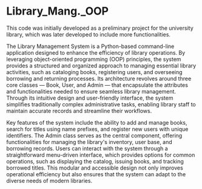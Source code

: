 # Library_Mang._OOP

This code was initially developed as a preliminary project for the university library, which was later developed to include more functionalities.

The Library Management System is a Python-based command-line application designed to enhance the efficiency of library operations. By leveraging object-oriented programming (OOP) principles, the system provides a structured and organized approach to managing essential library activities, such as cataloging books, registering users, and overseeing borrowing and returning processes. Its architecture revolves around three core classes — Book, User, and Admin — that encapsulate the attributes and functionalities needed to ensure seamless library management. Through its intuitive design and user-friendly interface, the system simplifies traditionally complex administrative tasks, enabling library staff to maintain accurate records and streamline their workflows.

Key features of the system include the ability to add and manage books, search for titles using name prefixes, and register new users with unique identifiers. The Admin class serves as the central component, offering functionalities for managing the library's inventory, user base, and borrowing records. Users can interact with the system through a straightforward menu-driven interface, which provides options for common operations, such as displaying the catalog, issuing books, and tracking borrowed titles. This modular and accessible design not only improves operational efficiency but also ensures that the system can adapt to the diverse needs of modern libraries.

